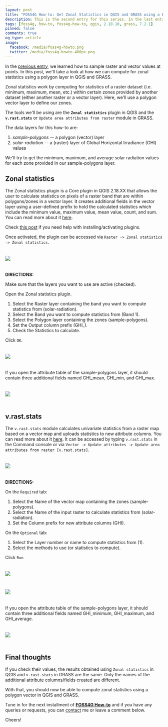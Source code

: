 ```yaml
---
layout: post
title: "FOSS4G How-to: Get Zonal Statistics in QGIS and GRASS using a Polygon Layer as Zones"
description: This is the second entry for this series. In the last entry, we learned how to sample rasters using points. This time we'll compute zonal statistics using a polygon layer using QGIS and GRASS.
tags: [foss4g, how-to, foss4g-how-to, qgis, 2.18.10, grass, 7.2.1]
pinned: false
comments: true
og_type: article
image:
  facebook: /media/foss4g-howto.png
  twitter: /media/foss4g-howto-400px.png
---
```


In the [previous entry](https://benhur07b.github.io/2017/07/26/foss4g-how-to-sample-raster-or-vector-values-at-points-in-qgis-and-grass.html), we learned how to sample raster and vector values at points. In this post, we'll take a look at how we can compute for zonal statistics using a polygon layer in QGIS and GRASS.

Zonal statistics work by computing for statistics of a raster dataset (i.e. minimum, maximum, mean, etc.) within certain zones provided by another dataset (either another raster or a vector layer). Here, we'll use a polygon vector layer to define our zones.

The tools we'll be using are the **```Zonal statistics```** plugin in QGIS and the **```v.rast.stats```** or ```Update area attributes from raster``` module in GRASS.

The data layers for this how-to are:
1. *sample-polygons* -- a polygon (vector) layer
2. *solar-radiation* -- a (raster) layer of Global Horizontal Irradiance (GHI) values

We'll try to get the minimum, maximum, and average solar radiation values for each zone provided in our sample-polygons layer.


## Zonal statistics
The Zonal statistics plugin is a Core plugin in QGIS 2.18.XX that allows the user to calculate statistics on pixels of a raster band that are within polygons/zones in a vector layer. It creates additional fields in the vector layer using a user-defined prefix to hold the calculated statistics which include the minimum value, maximum value, mean value, count, and sum. You can read more about it [here](https://docs.qgis.org/2.18/en/docs/user_manual/plugins/plugins_zonal_statistics.html).

Check [this post](https://benhur07b.github.io/2017/07/14/qgis-plugins.html) if you need help with installing/activating plugins.

Once activated, the plugin can be accessed via ```Raster -> Zonal statistics -> Zonal statistics```.

<div style="padding: 1.5em 0;"><img class="img-responsive" style="display: block; margin: auto;" src="{{ site.baseurl }}/media/posts/2017-07-28-foss4g-how-to-get-zonal-statistics-in-qgis-and-grass-using-a-polygon-layer-as-zones/zonal-stats-cropped.png"></div>

>
**DIRECTIONS:**
>
Make sure that the layers you want to use are active (checked).
>
Open the Zonal statistics plugin.
>
1. Select the Raster layer containing the band you want to compute statistics from (solar-radiation).
2. Select the Band you want to compute statistics from (Band 1).
3. Select the Polygon layer containing the zones (sample-polygons).
4. Set the Output column prefix (GHI_).
5. Check the Statistics to calculate.
>
Click ```OK```.

<div style="padding: 1.5em 0;"><img class="img-responsive" style="display: block; margin: auto;" src="{{ site.baseurl }}/media/posts/2017-07-28-foss4g-how-to-get-zonal-statistics-in-qgis-and-grass-using-a-polygon-layer-as-zones/zonal-stats-gui-1.png"></div>

If you open the attribute table of the sample-polygons layer, it should contain three additional fields named GHI_mean, GHI_min, and GHI_max.

<div style="padding: 1.5em 0;"><img class="img-responsive" style="display: block; margin: auto;" src="{{ site.baseurl }}/media/posts/2017-07-28-foss4g-how-to-get-zonal-statistics-in-qgis-and-grass-using-a-polygon-layer-as-zones/qgis-attr-tab-2.png"></div>


## v.rast.stats
The ```v.rast.stats``` module calculates univariate statistics from a raster map based on a vector map and uploads statistics to new attribute columns. You can read more about it [here](https://grass.osgeo.org/grass72/manuals/v.rast.stats.html). It can be accessed by typing ```v.rast.stats``` in the Command console or via ```Vector -> Update attributes -> Update area attributes from raster [v.rast.stats]```.

<div style="padding: 1.5em 0;"><img class="img-responsive" style="display: block; margin: auto;" src="{{ site.baseurl }}/media/posts/2017-07-28-foss4g-how-to-get-zonal-statistics-in-qgis-and-grass-using-a-polygon-layer-as-zones/v.rast.stats-cropped.png"></div>

>
**DIRECTIONS:**
>
On the ```Required``` tab:
1. Select the Name of the vector map containing the zones (sample-polygons).
2. Select the Name of the input raster to calculate statistics from (solar-radiation).
3. Set the Column prefix for new attribute columns (GHI).
>
On the ```Optional``` tab:
1. Select the Layer number or name to compute statistics from (1).
2. Select the methods to use (or statistics to compute).
>
Click ```Run```

<div style="padding: 1.5em 0;"><img class="img-responsive" style="display: block; margin: auto;" src="{{ site.baseurl }}/media/posts/2017-07-28-foss4g-how-to-get-zonal-statistics-in-qgis-and-grass-using-a-polygon-layer-as-zones/v.rast.stats-reqd.png"></div>

<div style="padding: 1.5em 0;"><img class="img-responsive" style="display: block; margin: auto;" src="{{ site.baseurl }}/media/posts/2017-07-28-foss4g-how-to-get-zonal-statistics-in-qgis-and-grass-using-a-polygon-layer-as-zones/v.rast.stats-opt.png"></div>

If you open the attribute table of the sample-polygons layer, it should contain three additional fields named GHI_minimum, GHI_maximum, and GHI_average.

<div style="padding: 1.5em 0;"><img class="img-responsive" style="display: block; margin: auto;" src="{{ site.baseurl }}/media/posts/2017-07-28-foss4g-how-to-get-zonal-statistics-in-qgis-and-grass-using-a-polygon-layer-as-zones/grass-attr-tab-2.png"></div>


## Final thoughts
If you check their values, the results obtained using ```Zonal statistics``` in QGIS and ```v.rast.stats``` in GRASS are the same. Only the names of the additional attribute columns/fields created are different.

With that, you should now be able to compute zonal statistics using a polygon vector in QGIS and GRASS.

Tune in for the next installment of [**FOSS4G How-to**]({{site.baseurl}}/blog/tags.html#foss4g-how-to) and if you have any queries or requests, you can [contact]({{site.baseurl}}) me or leave a comment below.

Cheers!
